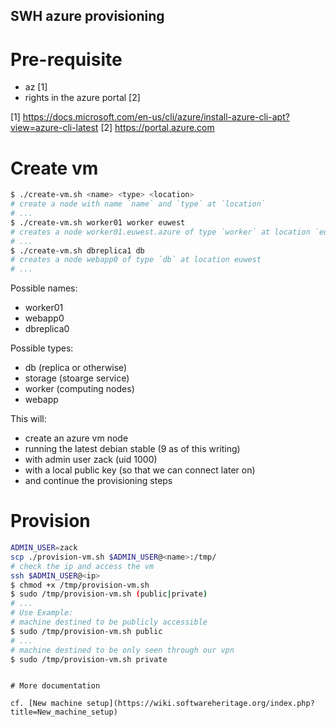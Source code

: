 SWH azure provisioning
-------------------------

# Pre-requisite

- az [1]
- rights in the azure portal [2]

[1] https://docs.microsoft.com/en-us/cli/azure/install-azure-cli-apt?view=azure-cli-latest
[2] https://portal.azure.com

# Create vm

``` sh
$ ./create-vm.sh <name> <type> <location>
# create a node with name `name` and `type` at `location`
# ...
$ ./create-vm.sh worker01 worker euwest
# creates a node worker01.euwest.azure of type `worker` at location `euwest` (default)
# ...
$ ./create-vm.sh dbreplica1 db
# creates a node webapp0 of type `db` at location euwest
# ...
```

Possible names:
- worker01
- webapp0
- dbreplica0


Possible types:
- db (replica or otherwise)
- storage (stoarge service)
- worker (computing nodes)
- webapp


This will:
- create an azure vm node
- running the latest debian stable (9 as of this writing)
- with admin user zack (uid 1000)
- with a local public key (so that we can connect later on)
- and continue the provisioning steps

# Provision

``` sh
ADMIN_USER=zack
scp ./provision-vm.sh $ADMIN_USER@<name>:/tmp/
# check the ip and access the vm
ssh $ADMIN_USER@<ip>
$ chmod +x /tmp/provision-vm.sh
$ sudo /tmp/provision-vm.sh (public|private)
# ...
# Use Example:
# machine destined to be publicly accessible
$ sudo /tmp/provision-vm.sh public
# ...
# machine destined to be only seen through our vpn
$ sudo /tmp/provision-vm.sh private
```

```

# More documentation

cf. [New machine setup](https://wiki.softwareheritage.org/index.php?title=New_machine_setup)
